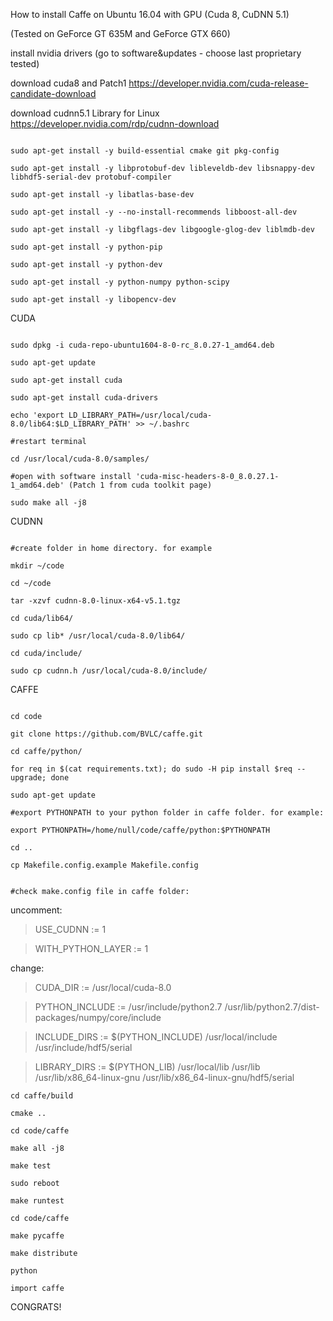 How to install Caffe on Ubuntu 16.04 with GPU (Cuda 8, CuDNN 5.1)

(Tested on GeForce GT 635M and GeForce GTX 660)



install nvidia drivers (go to software&updates - choose last proprietary tested)

download cuda8 and Patch1 https://developer.nvidia.com/cuda-release-candidate-download

download cudnn5.1 Library for Linux https://developer.nvidia.com/rdp/cudnn-download


```shell

sudo apt-get install -y build-essential cmake git pkg-config

sudo apt-get install -y libprotobuf-dev libleveldb-dev libsnappy-dev libhdf5-serial-dev protobuf-compiler

sudo apt-get install -y libatlas-base-dev

sudo apt-get install -y --no-install-recommends libboost-all-dev

sudo apt-get install -y libgflags-dev libgoogle-glog-dev liblmdb-dev

sudo apt-get install -y python-pip

sudo apt-get install -y python-dev

sudo apt-get install -y python-numpy python-scipy

sudo apt-get install -y libopencv-dev
```

CUDA

```shell

sudo dpkg -i cuda-repo-ubuntu1604-8-0-rc_8.0.27-1_amd64.deb

sudo apt-get update

sudo apt-get install cuda

sudo apt-get install cuda-drivers

echo 'export LD_LIBRARY_PATH=/usr/local/cuda-8.0/lib64:$LD_LIBRARY_PATH' >> ~/.bashrc

#restart terminal

cd /usr/local/cuda-8.0/samples/

#open with software install 'cuda-misc-headers-8-0_8.0.27.1-1_amd64.deb' (Patch 1 from cuda toolkit page)

sudo make all -j8
```

CUDNN

```shell

#create folder in home directory. for example

mkdir ~/code

cd ~/code

tar -xzvf cudnn-8.0-linux-x64-v5.1.tgz

cd cuda/lib64/

sudo cp lib* /usr/local/cuda-8.0/lib64/

cd cuda/include/

sudo cp cudnn.h /usr/local/cuda-8.0/include/
```

CAFFE

```shell

cd code

git clone https://github.com/BVLC/caffe.git

cd caffe/python/

for req in $(cat requirements.txt); do sudo -H pip install $req --upgrade; done

sudo apt-get update

#export PYTHONPATH to your python folder in caffe folder. for example:

export PYTHONPATH=/home/null/code/caffe/python:$PYTHONPATH

cd ..

cp Makefile.config.example Makefile.config


#check make.config file in caffe folder:
```
uncomment: 

>USE_CUDNN := 1 

>WITH_PYTHON_LAYER := 1

change: 

>CUDA_DIR := /usr/local/cuda-8.0

>PYTHON_INCLUDE := /usr/include/python2.7 /usr/lib/python2.7/dist-packages/numpy/core/include 

>INCLUDE_DIRS := $(PYTHON_INCLUDE) /usr/local/include /usr/include/hdf5/serial

>LIBRARY_DIRS := $(PYTHON_LIB) /usr/local/lib /usr/lib /usr/lib/x86_64-linux-gnu /usr/lib/x86_64-linux-gnu/hdf5/serial

```shell
cd caffe/build

cmake ..

cd code/caffe

make all -j8

make test

sudo reboot

make runtest

cd code/caffe

make pycaffe

make distribute

python

import caffe
```
CONGRATS!
